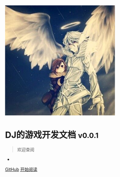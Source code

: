 <!-- _coverpage.md -->

![logo](icon.jpg)

# DJ的游戏开发文档 <small>v0.0.1</small>

> 欢迎查阅

- 

<!--在这里添加按钮 -->

[GitHub](https://github.com/ldjdesu/MTPS)
[开始阅读](README.md)
